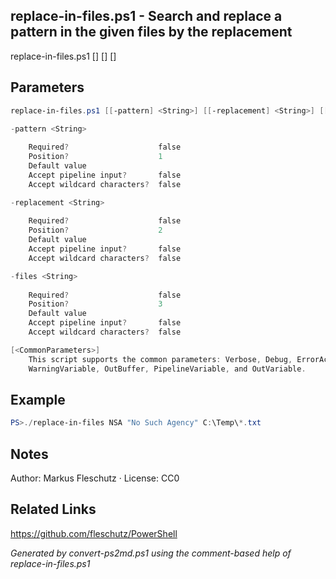 ## replace-in-files.ps1 - Search and replace a pattern in the given files by the replacement

replace-in-files.ps1 [<pattern>] [<replacement>] [<files>]

## Parameters
```powershell
replace-in-files.ps1 [[-pattern] <String>] [[-replacement] <String>] [[-files] <String>] [<CommonParameters>]

-pattern <String>
    
    Required?                    false
    Position?                    1
    Default value                
    Accept pipeline input?       false
    Accept wildcard characters?  false

-replacement <String>
    
    Required?                    false
    Position?                    2
    Default value                
    Accept pipeline input?       false
    Accept wildcard characters?  false

-files <String>
    
    Required?                    false
    Position?                    3
    Default value                
    Accept pipeline input?       false
    Accept wildcard characters?  false

[<CommonParameters>]
    This script supports the common parameters: Verbose, Debug, ErrorAction, ErrorVariable, WarningAction, 
    WarningVariable, OutBuffer, PipelineVariable, and OutVariable.
```

## Example
```powershell
PS>./replace-in-files NSA "No Such Agency" C:\Temp\*.txt
```

## Notes
Author: Markus Fleschutz · License: CC0

## Related Links
https://github.com/fleschutz/PowerShell

*Generated by convert-ps2md.ps1 using the comment-based help of replace-in-files.ps1*
